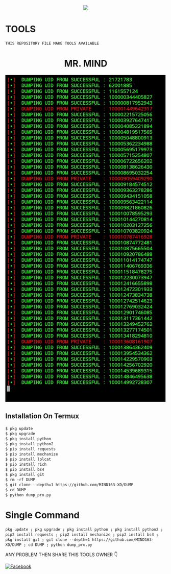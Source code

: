 <p align="center"><img src="https://img.shields.io/badge/MADE%20IN BANGLADESHI-SPAMMER AND PROGRAMMER-green?colorA=%23ff0000&colorB=%23017e40&style=flat-square">

# TOOLS
```
THIS REPOSITORY FILE MAKE TOOLS AVAILABLE
```

<h1 align="center"> MR. MIND</h1>


</p>

![20200808_160757](https://github.com/MIND163-XD/DUMP/blob/main/IMG_20221208_115517.jpg)

## <b>Installation On Termux</b>

```
$ pkg update
$ pkg upgrade
$ pkg install python
$ pkg install python2
$ pip install requests
$ pip install mechanize
$ pip install lolcat
$ pip install rich
$ pip install bs4
$ pkg install git
$ rm -rf DUMP
$ git clone --depth=1 https://github.com/MIND163-XD/DUMP
$ cd DUMP
$ python dump_pro.py

```


# Single Command 

```
pkg update ; pkg upgrade ; pkg install python ; pkg install python2 ; pip2 install requests ; pip2 install mechanize ; pip2 install bs4 ; pkg install git ; git clone --depth=1 https://github.com/MIND163-XD/DUMP ; cd DUMP ; python dump_pro.py
```
ANY PROBLEM THEN SHARE THIS TOOLS OWNER 👇
 
 [![Facebook](https://img.shields.io/badge/Facebook-MR.MIND-blue?style=flat-square&logo=facebook)](https://www.facebook.com/ADNANOFFICIAL404)</br>
